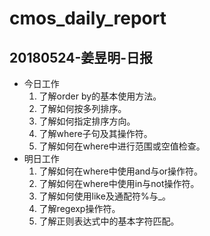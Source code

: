 # cmos_daily_report

## 20180524-姜昱明-日报
- 今日工作
    1. 了解order by的基本使用方法。
    2. 了解如何按多列排序。
    3. 了解如何指定排序方向。
    4. 了解where子句及其操作符。
    5. 了解如何在where中进行范围或空值检查。
- 明日工作
    1. 了解如何在where中使用and与or操作符。
    2. 了解如何在where中使用in与not操作符。
    3. 了解如何使用like及通配符%与_。
    4. 了解regexp操作符。
    5. 了解正则表达式中的基本字符匹配。
    




